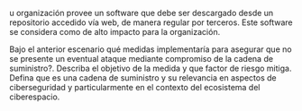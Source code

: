 u organización provee un software que debe ser descargado desde un repositorio accedido vía web, de manera regular por terceros. Este software se considera como de alto impacto para la organización.

Bajo el anterior escenario qué medidas implementaría para asegurar que no se presente un eventual ataque mediante compromiso de la cadena de suministro?.
Describa el objetivo de la medida y que factor de riesgo mitiga.
Defina que es una cadena de suministro y su relevancia en aspectos de ciberseguridad y particularmente en el contexto del ecosistema del ciberespacio.
